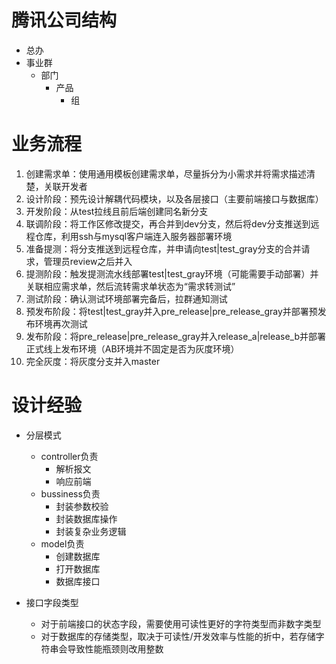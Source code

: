 # 腾讯公司结构
* 总办
* 事业群
    * 部门
        * 产品
            * 组


# 业务流程
1. 创建需求单：使用通用模板创建需求单，尽量拆分为小需求并将需求描述清楚，关联开发者
2. 设计阶段：预先设计解耦代码模块，以及各层接口（主要前端接口与数据库）
3. 开发阶段：从test拉线且前后端创建同名新分支
4. 联调阶段：将工作区修改提交，再合并到dev分支，然后将dev分支推送到远程仓库，利用ssh与mysql客户端连入服务器部署环境
5. 准备提测：将分支推送到远程仓库，并申请向test|test_gray分支的合并请求，管理员review之后并入
6. 提测阶段：触发提测流水线部署test|test_gray环境（可能需要手动部署）并关联相应需求单，然后流转需求单状态为“需求转测试”
7. 测试阶段：确认测试环境部署完备后，拉群通知测试
8. 预发布阶段：将test|test_gray并入pre_release|pre_release_gray并部署预发布环境再次测试
9. 发布阶段：将pre_release|pre_release_gray并入release_a|release_b并部署正式线上发布环境（AB环境并不固定是否为灰度环境）
10. 完全灰度：将灰度分支并入master


# 设计经验
* 分层模式
    * controller负责
        * 解析报文
        * 响应前端
    * bussiness负责
        * 封装参数校验
        * 封装数据库操作
        * 封装复杂业务逻辑
    * model负责
        * 创建数据库
        * 打开数据库
        * 数据库接口

* 接口字段类型
    * 对于前端接口的状态字段，需要使用可读性更好的字符类型而非数字类型
    * 对于数据库的存储类型，取决于可读性/开发效率与性能的折中，若存储字符串会导致性能瓶颈则改用整数
